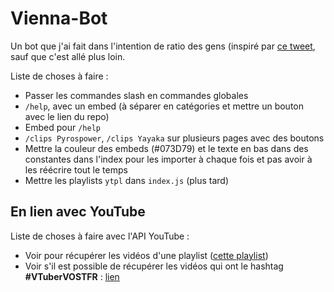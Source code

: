 # Vienna-Bot

Un bot que j'ai fait dans l'intention de ratio des gens (inspiré par [ce tweet](https://twitter.com/viennavtuber/status/1481998814944837633?s=20), sauf que c'est allé plus loin.

Liste de choses à faire :
- Passer les commandes slash en commandes globales
- `/help`, avec un embed (à séparer en catégories et mettre un bouton avec le lien du repo)
- Embed pour `/help`
- `/clips Pyrospower`, `/clips Yayaka` sur plusieurs pages avec des boutons
- Mettre la couleur des embeds (#073D79) et le texte en bas dans des constantes dans l'index pour les importer à chaque fois et pas avoir à les réécrire tout le temps
- Mettre les playlists `ytpl` dans `index.js` (plus tard)

## En lien avec YouTube

Liste de choses à faire avec l'API YouTube :
- Voir pour récupérer les vidéos d'une playlist ([cette playlist](https://youtube.com/playlist?list=PLJDM6ZLBk7fdgmGfvMvbo6DcO-WRH2sz6))
- Voir s'il est possible de récupérer les vidéos qui ont le hashtag **#VTuberVOSTFR** : [lien](https://youtube.com/hashtag/vtubervostfr)